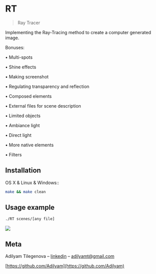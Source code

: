# RT
> Ray Tracer

Implementing the Ray-Tracing method to create a computer generated image.

Bonuses:

• Multi-spots

• Shine effects

• Making screenshot

• Regulating transparency and reflection

• Composed elements

• External files for scene description

• Limited objects

• Ambiance light

• Direct light

• More native elements

• Filters

## Installation

OS X & Linux & Windows::

```sh
make && make clean
```

## Usage example

```sh
./RT scenes/[any file]
```
![](YO1.png)

## Meta

Adilyam Tilegenova – [linkedin](https://www.linkedin.com/in/adilyam-tilegenova-5b3180148/) – adilyamt@gmail.com

[https://github.com/Adilyam](https://github.com/Adilyam)

